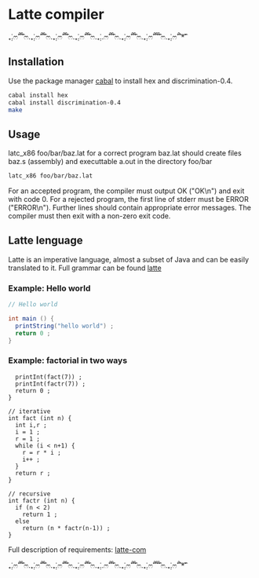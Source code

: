 # Latte compiler
₊̣̇.ෆ˟̑̑˚̑̑˟̑ෆ.₊̣̇.ෆ˟̑̑˚̑̑˟̑ෆ.₊̣̇.ෆ˟̑̑˚̑̑˟̑ෆ.₊̣̇.ෆ˟̑̑˚̑̑˟̑ෆ.₊̣̇..ෆ˟̑̑˚̑̑˟̑ෆ.₊̣̇.ෆ˟̑̑˚̑̑˟̑ෆ.₊̣̇.ෆ˟̑̑˚̑̑˟̑̑˟̑ෆ.₊̣̇.ෆ˟̑̑˚̑*̑˟̑

## Installation

Use the package manager [cabal](https://hackage.haskell.org/package/Cabal) to install hex and discrimination-0.4.

```bash
cabal install hex
cabal install discrimination-0.4
make
```

## Usage

latc_x86 foo/bar/baz.lat for a correct program baz.lat should create files baz.s (assembly) and executtable a.out in the directory foo/bar
```bash
latc_x86 foo/bar/baz.lat
```
For an accepted program, the compiler must output OK ("OK\n") and exit with code 0.
For a rejected program, the first line of stderr must be ERROR ("ERROR\n"). Further lines should contain appropriate error messages. The compiler must then exit with a non-zero exit code.

## Latte lenguage
Latte is an imperative language, almost a subset of Java and can be easily translated to it.
Full grammar can be found [latte](https://github.com/gzybola/latte-compiler/blob/master/src/Latte.cf)

### Example: Hello world
```java
// Hello world 

int main () {
  printString("hello world") ;
  return 0 ;
}
```
### Example: factorial in two ways
```int main () {
  printInt(fact(7)) ;
  printInt(factr(7)) ;
  return 0 ;
}

// iterative
int fact (int n) {
  int i,r ;
  i = 1 ;
  r = 1 ;
  while (i < n+1) {
    r = r * i ;
    i++ ;
  }
  return r ;
}

// recursive
int factr (int n) {
  if (n < 2) 
    return 1 ;
  else 
    return (n * factr(n-1)) ; 
}
```
Full description of requirements: [latte-com](https://www.mimuw.edu.pl/~ben/Zajecia/Mrj2019/Latte/description.html)

₊̣̇.ෆ˟̑̑˚̑̑˟̑ෆ.₊̣̇.ෆ˟̑̑˚̑̑˟̑ෆ.₊̣̇.ෆ˟̑̑˚̑̑˟̑ෆ.₊̣̇.ෆ˟̑̑˚̑̑˟̑ෆ.₊̣̇..ෆ˟̑̑˚̑̑˟̑ෆ.₊̣̇.ෆ˟̑̑˚̑̑˟̑ෆ.₊̣̇.ෆ˟̑̑˚̑̑˟̑̑˟̑ෆ.₊̣̇.ෆ˟̑̑˚̑*̑˟̑
